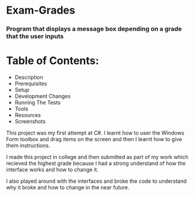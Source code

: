 # Exam-Grades
### Program that displays a message box depending on a grade that the user inputs

# Table of Contents:
- Description
- Prerequisites
- Setup
- Development Changes
- Running The Tests
- Tools
- Resources
- Screenshots

This project was my first attempt at C#. I learnt how to user the Windows Form toolbox and drag items on the screen and then I learnt how to give them instructions.

I made this project in college and then submitted as part of my work which recieved the highest grade because I had a strong understand of how the interface works and how to change it.

I also played around with the interfaces and broke the code to understand why it broke and how to change in the near future.

